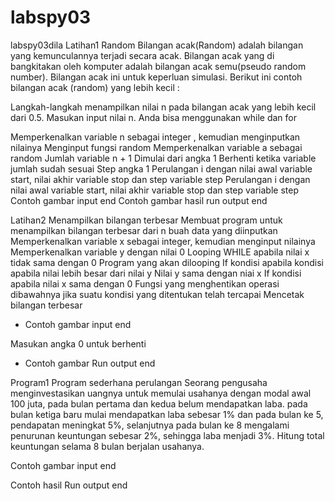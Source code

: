 # labspy03
labspy03dila
Latihan1
Random
Bilangan acak(Random) adalah bilangan yang kemunculannya terjadi secara acak.
Bilangan acak yang di bangkitakan oleh komputer adalah bilangan acak semu(pseudo random number). Bilangan acak ini untuk keperluan simulasi. Berikut ini contoh bilangan acak (random) yang lebih kecil :

Langkah-langkah menampilkan nilai n pada bilangan acak yang lebih kecil dari 0.5.
Masukan input nilai n. Anda bisa menggunakan while dan for

Memperkenalkan variable n sebagai integer , kemudian menginputkan nilainya
Menginput fungsi random
Memperkenalkan variable a sebagai random
Jumlah variable n + 1
Dimulai dari angka 1
Berhenti ketika variable jumlah sudah sesuai
Step angka 1
Perulangan i dengan nilai awal variable start, nilai akhir variable stop dan step variable step
Perulangan i dengan nilai awal variable start, nilai akhir variable stop dan step variable step
Contoh gambar input end
Contoh gambar hasil run
output end

Latihan2
Menampilkan bilangan terbesar
Membuat program untuk menampilkan bilangan terbesar dari n buah data yang diinputkan
Memperkenalkan variable x sebagai integer, kemudian menginput nilainya
Memperkenalkan variable y dengan nilai 0
Looping WHILE apabila nilai x tidak sama dengan 0
Program yang akan dilooping
If kondisi apabila kondisi apabila nilai lebih besar dari nilai y
Nilai y sama dengan niai x
If kondisi apabila nilai x sama dengan 0
Fungsi yang menghentikan operasi dibawahnya jika suatu kondisi yang ditentukan telah tercapai
Mencetak bilangan terbesar
* Contoh gambar
input end

Masukan angka 0 untuk berhenti
* Contoh gambar Run
output end

Program1
Program sederhana perulangan
 Seorang pengusaha menginvestasikan uangnya untuk memulai usahanya dengan
modal awal 100 juta, pada bulan pertama dan kedua belum mendapatkan laba. pada bulan ketiga baru mulai mendapatkan laba sebesar 1% dan pada bulan ke 5, pendapatan meningkat 5%, selanjutnya pada bulan ke 8 mengalami penurunan keuntungan sebesar 2%, sehingga laba menjadi 3%. Hitung total keuntungan selama 8 bulan berjalan usahanya.

Contoh gambar
input end

Contoh hasil Run
output end
